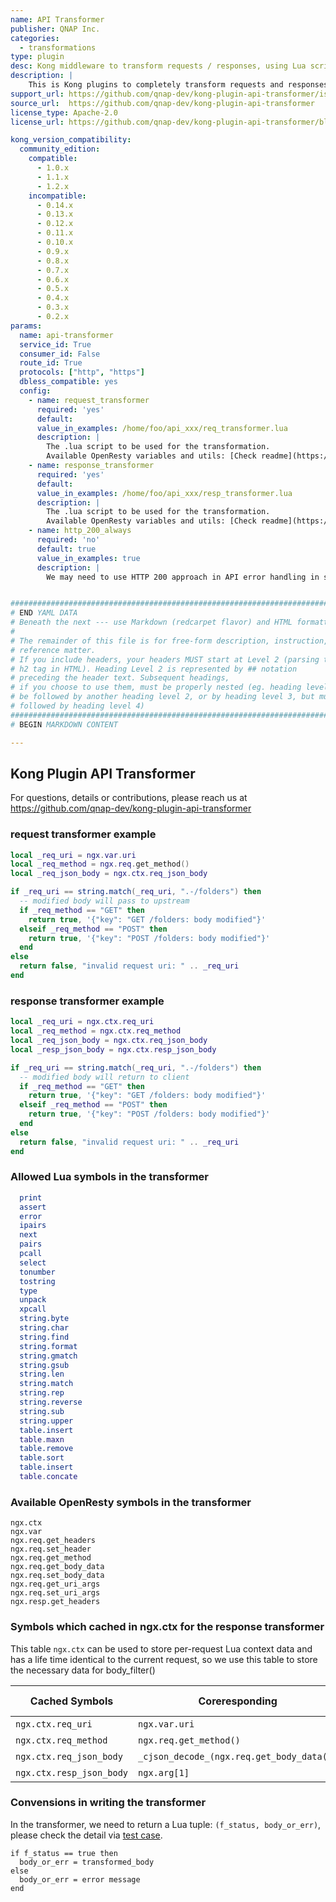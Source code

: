 ```yaml
---
name: API Transformer
publisher: QNAP Inc.
categories:
  - transformations
type: plugin
desc: Kong middleware to transform requests / responses, using Lua script.
description: |
    This is Kong plugins to completely transform requests and responses depend on your own business requirements.
support_url: https://github.com/qnap-dev/kong-plugin-api-transformer/issues
source_url:  https://github.com/qnap-dev/kong-plugin-api-transformer
license_type: Apache-2.0
license_url: https://github.com/qnap-dev/kong-plugin-api-transformer/blob/master/LICENSE

kong_version_compatibility:
  community_edition:
    compatible:
      - 1.0.x
      - 1.1.x
      - 1.2.x
    incompatible:
      - 0.14.x
      - 0.13.x
      - 0.12.x 
      - 0.11.x 
      - 0.10.x 
      - 0.9.x
      - 0.8.x 
      - 0.7.x 
      - 0.6.x 
      - 0.5.x 
      - 0.4.x
      - 0.3.x 
      - 0.2.x 
params:
  name: api-transformer
  service_id: True
  consumer_id: False
  route_id: True
  protocols: ["http", "https"] 
  dbless_compatible: yes 
  config:
    - name: request_transformer
      required: 'yes'
      default:
      value_in_examples: /home/foo/api_xxx/req_transformer.lua
      description: |
        The .lua script to be used for the transformation. 
        Available OpenResty variables and utils: [Check readme](https://github.com/qnap-dev/kong-plugin-api-transformer#for-developer)
    - name: response_transformer
      required: 'yes'
      default:
      value_in_examples: /home/foo/api_xxx/resp_transformer.lua
      description: |
        The .lua script to be used for the transformation. 
        Available OpenResty variables and utils: [Check readme](https://github.com/qnap-dev/kong-plugin-api-transformer#for-developer)
    - name: http_200_always
      required: 'no'
      default: true
      value_in_examples: true
      description: |
        We may need to use HTTP 200 approach in API error handling in some business cases.


############################################################################### 
# END YAML DATA 
# Beneath the next --- use Markdown (redcarpet flavor) and HTML formatting only. 
# 
# The remainder of this file is for free-form description, instruction, and 
# reference matter. 
# If you include headers, your headers MUST start at Level 2 (parsing to 
# h2 tag in HTML). Heading Level 2 is represented by ## notation 
# preceding the header text. Subsequent headings, 
# if you choose to use them, must be properly nested (eg. heading level 2 may 
# be followed by another heading level 2, or by heading level 3, but must NOT be 
# followed by heading level 4) 
############################################################################### 
# BEGIN MARKDOWN CONTENT 

---
```


## Kong Plugin API Transformer

For questions, details or contributions, please reach us at https://github.com/qnap-dev/kong-plugin-api-transformer


### request transformer example
```lua
local _req_uri = ngx.var.uri
local _req_method = ngx.req.get_method()
local _req_json_body = ngx.ctx.req_json_body

if _req_uri == string.match(_req_uri, ".-/folders") then
  -- modified body will pass to upstream
  if _req_method == "GET" then
    return true, '{"key": "GET /folders: body modified"}'
  elseif _req_method == "POST" then
    return true, '{"key": "POST /folders: body modified"}'
  end
else
  return false, "invalid request uri: " .. _req_uri
end
```

### response transformer example
```lua
local _req_uri = ngx.ctx.req_uri
local _req_method = ngx.ctx.req_method
local _req_json_body = ngx.ctx.req_json_body
local _resp_json_body = ngx.ctx.resp_json_body

if _req_uri == string.match(_req_uri, ".-/folders") then
  -- modified body will return to client
  if _req_method == "GET" then
    return true, '{"key": "GET /folders: body modified"}'
  elseif _req_method == "POST" then
    return true, '{"key": "POST /folders: body modified"}'
  end
else
  return false, "invalid request uri: " .. _req_uri
end
```

### Allowed Lua symbols in the transformer
```lua
  print
  assert
  error
  ipairs
  next
  pairs
  pcall
  select
  tonumber
  tostring
  type
  unpack
  xpcall
  string.byte
  string.char
  string.find
  string.format
  string.gmatch
  string.gsub
  string.len
  string.match
  string.rep
  string.reverse
  string.sub
  string.upper
  table.insert
  table.maxn
  table.remove
  table.sort
  table.insert
  table.concate
```

### Available OpenResty symbols in the transformer
```
ngx.ctx
ngx.var
ngx.req.get_headers
ngx.req.set_header
ngx.req.get_method
ngx.req.get_body_data
ngx.req.set_body_data
ngx.req.get_uri_args
ngx.req.set_uri_args
ngx.resp.get_headers
```


### Symbols which cached in ngx.ctx for the response transformer
This table `ngx.ctx` can be used to store per-request Lua context data and has a life time identical to the current request, so we use this table to store the necessary data for body_filter()

| Cached Symbols           | Coreresponding                             | Lua type |
|--------------------------|--------------------------------------------|----------|
| `ngx.ctx.req_uri`        | `ngx.var.uri`                              | string   |
| `ngx.ctx.req_method`     | `ngx.req.get_method()`                     | string   |
| `ngx.ctx.req_json_body`  | `_cjson_decode_(ngx.req.get_body_data())`  | table    |
| `ngx.ctx.resp_json_body` | `ngx.arg[1]`                               | talbe    |


### Convensions in writing the transformer

In the transformer, we need to return a Lua tuple: `(f_status, body_or_err)`, please check the detail via [test case](https://github.com/qnap-dev/kong-plugin-api-transformer/tree/master/spechttps://github.com/qnap-dev/kong-plugin-api-transformer/tree/master/spec).

```
if f_status == true then
  body_or_err = transformed_body
else
  body_or_err = error message
end
```
